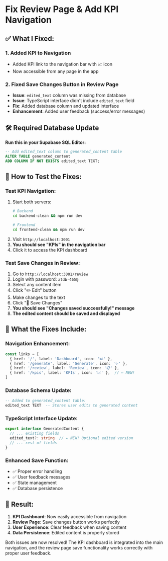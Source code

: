 # Fix Review Page & Add KPI Navigation

## ✅ **What I Fixed:**

### 1. **Added KPI to Navigation**
- Added KPI link to the navigation bar with 📈 icon
- Now accessible from any page in the app

### 2. **Fixed Save Changes Button in Review Page**
- **Issue**: `edited_text` column was missing from database
- **Issue**: TypeScript interface didn't include `edited_text` field
- **Fix**: Added database column and updated interface
- **Enhancement**: Added user feedback (success/error messages)

## 🛠️ **Required Database Update**

**Run this in your Supabase SQL Editor:**

```sql
-- Add edited_text column to generated_content table
ALTER TABLE generated_content 
ADD COLUMN IF NOT EXISTS edited_text TEXT;
```

## 🎯 **How to Test the Fixes:**

### **Test KPI Navigation:**
1. Start both servers:
   ```bash
   # Backend
   cd backend-clean && npm run dev
   
   # Frontend  
   cd frontend-clean && npm run dev
   ```
2. Visit `http://localhost:3001`
3. **You should see "KPIs" in the navigation bar**
4. Click it to access the KPI dashboard

### **Test Save Changes in Review:**
1. Go to `http://localhost:3001/review`
2. Login with password: `atdb-465@`
3. Select any content item
4. Click "✏️ Edit" button
5. Make changes to the text
6. Click "💾 Save Changes"
7. **You should see "Changes saved successfully!" message**
8. **The edited content should be saved and displayed**

## 🔧 **What the Fixes Include:**

### **Navigation Enhancement:**
```typescript
const links = [
  { href: '/', label: 'Dashboard', icon: '📊' },
  { href: '/generate', label: 'Generate', icon: '✨' },
  { href: '/review', label: 'Review', icon: '📋' },
  { href: '/kpis', label: 'KPIs', icon: '📈' },  // ← NEW!
]
```

### **Database Schema Update:**
```sql
-- Added to generated_content table:
edited_text TEXT  -- Stores user edits to generated content
```

### **TypeScript Interface Update:**
```typescript
export interface GeneratedContent {
  // ... existing fields
  edited_text?: string  // ← NEW! Optional edited version
  // ... rest of fields
}
```

### **Enhanced Save Function:**
- ✅ Proper error handling
- ✅ User feedback messages  
- ✅ State management
- ✅ Database persistence

## 🎉 **Result:**

1. **KPI Dashboard**: Now easily accessible from navigation
2. **Review Page**: Save changes button works perfectly
3. **User Experience**: Clear feedback when saving content
4. **Data Persistence**: Edited content is properly stored

Both issues are now resolved! The KPI dashboard is integrated into the main navigation, and the review page save functionality works correctly with proper user feedback.